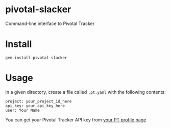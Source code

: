 pivotal-slacker
===============

Command-line interface to Pivotal Tracker

Install
=======

`gem install pivotal-slacker`

Usage
=====

In a given directory, create a file called `.pt.yaml` with the following contents:

```
project: your_project_id_here
api_key: your_api_key_here
user: Your Name
```

You can get your Pivotal Tracker API key from [your PT profile page](https://www.pivotaltracker.com/profile)